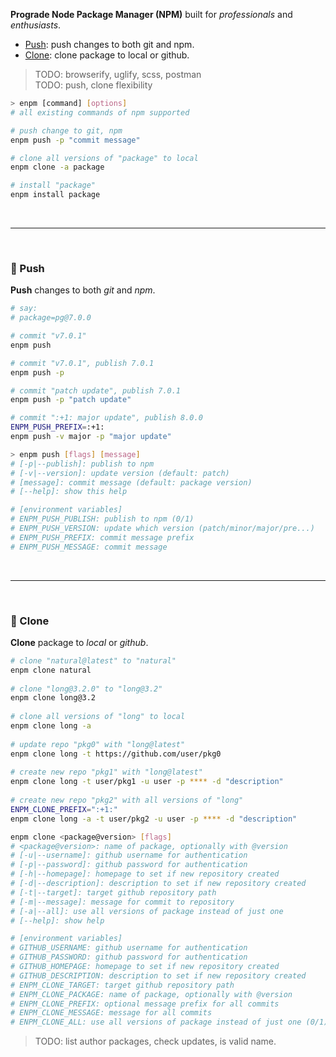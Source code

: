**Prograde Node Package Manager (NPM)** built for *professionals* and *enthusiasts*.
- [Push](#feet-push): push changes to both git and npm.
- [Clone](#feet-clone): clone package to local or github.

> TODO: browserify, uglify, scss, postman<br>
> TODO: push, clone flexibility


```bash
> enpm [command] [options]
# all existing commands of npm supported

# push change to git, npm
enpm push -p "commit message"

# clone all versions of "package" to local
enpm clone -a package

# install "package"
enpm install package
```

<br>
<hr>
<br>

### :feet: Push

**Push** changes to both *git* and *npm*.

```bash
# say:
# package=pg@7.0.0

# commit "v7.0.1"
enpm push

# commit "v7.0.1", publish 7.0.1
enpm push -p

# commit "patch update", publish 7.0.1
enpm push -p "patch update"

# commit ":+1: major update", publish 8.0.0
ENPM_PUSH_PREFIX=:+1:
enpm push -v major -p "major update"
```

```bash
> enpm push [flags] [message]
# [-p|--publish]: publish to npm
# [-v|--version]: update version (default: patch)
# [message]: commit message (default: package version)
# [--help]: show this help

# [environment variables]
# ENPM_PUSH_PUBLISH: publish to npm (0/1)
# ENPM_PUSH_VERSION: update which version (patch/minor/major/pre...)
# ENPM_PUSH_PREFIX: commit message prefix
# ENPM_PUSH_MESSAGE: commit message
```

<br>
<hr>
<br>

### :feet: Clone

**Clone** package to *local* or *github*.

```bash
# clone "natural@latest" to "natural" 
enpm clone natural
 
# clone "long@3.2.0" to "long@3.2" 
enpm clone long@3.2
 
# clone all versions of "long" to local
enpm clone long -a
 
# update repo "pkg0" with "long@latest"
enpm clone long -t https://github.com/user/pkg0
 
# create new repo "pkg1" with "long@latest"
enpm clone long -t user/pkg1 -u user -p **** -d "description"
 
# create new repo "pkg2" with all versions of "long"
ENPM_CLONE_PREFIX=":+1:"
enpm clone long -a -t user/pkg2 -u user -p **** -d "description"
```

```bash
enpm clone <package@version> [flags]
# <package@version>: name of package, optionally with @version 
# [-u|--username]: github username for authentication 
# [-p|--password]: github password for authentication 
# [-h|--homepage]: homepage to set if new repository created 
# [-d|--description]: description to set if new repository created 
# [-t|--target]: target github repository path 
# [-m|--message]: message for commit to repository 
# [-a|--all]: use all versions of package instead of just one 
# [--help]: show help  

# [environment variables] 
# GITHUB_USERNAME: github username for authentication 
# GITHUB_PASSWORD: github password for authentication 
# GITHUB_HOMEPAGE: homepage to set if new repository created 
# GITHUB_DESCRIPTION: description to set if new repository created 
# ENPM_CLONE_TARGET: target github repository path 
# ENPM_CLONE_PACKAGE: name of package, optionally with @version 
# ENPM_CLONE_PREFIX: optional message prefix for all commits 
# ENPM_CLONE_MESSAGE: message for all commits 
# ENPM_CLONE_ALL: use all versions of package instead of just one (0/1) 
```

> TODO: list author packages, check updates, is valid name.
